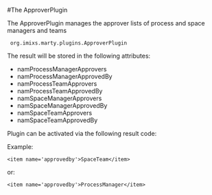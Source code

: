 #The ApproverPlugin

The ApproverPlugin manages the approver lists of process and space managers and
 teams
 
     org.imixs.marty.plugins.ApproverPlugin
  
The result will be stored in the following attributes:
 

 * namProcessManagerApprovers 
 * namProcessManagerApprovedBy
 * namProcessTeamApprovers 
 * namProcessTeamApprovedBy
 * namSpaceManagerApprovers 
 * namSpaceManagerApprovedBy 
 * namSpaceTeamApprovers
 * namSpaceTeamApprovedBy
 
  
 Plugin can be activated via the following result code:
 
  Example:
 
	<item name='approvedby'>SpaceTeam</item>
  
   
   or: 
   
	<item name='approvedby'>ProcessManager</item> 
 